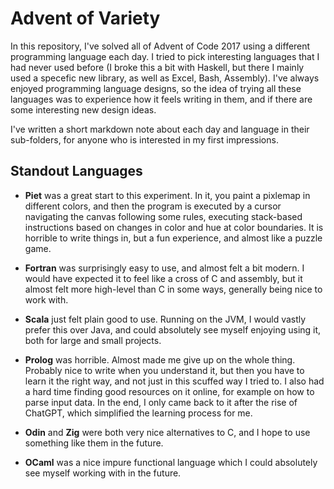 # Advent of Variety

In this repository, I've solved all of Advent of Code 2017 using a different programming language each day. I tried to pick interesting languages that I had never used before (I broke this a bit with Haskell, but there I mainly used a specefic new library, as well as Excel, Bash, Assembly). I've always enjoyed programming language designs, so the idea of trying all these languages was to experience how it feels writing in them, and if there are some interesting new design ideas.

I've written a short markdown note about each day and language in their sub-folders, for anyone who is interested in my first impressions.

## Standout Languages

- **Piet** was a great start to this experiment. In it, you paint a pixlemap in different colors, and then the program is executed by a cursor navigating the canvas following some rules, executing stack-based instructions based on changes in color and hue at color boundaries. It is horrible to write things in, but a fun experience, and almost like a puzzle game.

- **Fortran** was surprisingly easy to use, and almost felt a bit modern. I would have expected it to feel like a cross of C and assembly, but it almost felt more high-level than C in some ways, generally being nice to work with.

- **Scala** just felt plain good to use. Running on the JVM, I would vastly prefer this over Java, and could absolutely see myself enjoying using it, both for large and small projects.

- **Prolog** was horrible. Almost made me give up on the whole thing. Probably nice to write when you understand it, but then you have to learn it the right way, and not just in this scuffed way I tried to. I also had a hard time finding good resources on it online, for example on how to parse input data. In the end, I only came back to it after the rise of ChatGPT, which simplified the learning process for me.

- **Odin** and **Zig** were both very nice alternatives to C, and I hope to use something like them in the future.

- **OCaml** was a nice impure functional language which I could absolutely see myself working with in the future.

